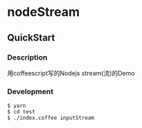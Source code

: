 # nodeStream

## QuickStart

### Description
用coffeescript写的Nodejs stream(流)的Demo

### Development
```shell
$ yarn
$ cd test
$ ./index.coffee inputStream
```

